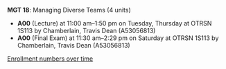 **MGT 18**: Managing Diverse Teams (4 units)

- **A00** (Lecture) at 11:00 am–1:50 pm on Tuesday, Thursday at OTRSN 1S113 by Chamberlain, Travis Dean (A53056813)
- **A00** (Final Exam) at 11:30 am–2:29 pm on Saturday at OTRSN 1S113 by Chamberlain, Travis Dean (A53056813)

[Enrollment numbers over time](./MGT18.tsv)
